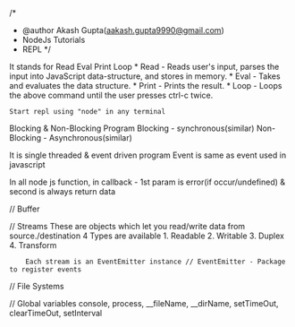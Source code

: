 /*
 * @author Akash Gupta(aakash.gupta9990@gmail.com)
 * NodeJs Tutorials
 * REPL
 */

 It stands for Read Eval Print Loop
    * Read - Reads user's input, parses the input into JavaScript data-structure, and stores in memory.
    * Eval - Takes and evaluates the data structure.
    * Print - Prints the result.
    * Loop - Loops the above command until the user presses ctrl-c twice.

    Start repl using "node" in any terminal

Blocking & Non-Blocking Program
    Blocking - synchronous(similar)
    Non-Blocking - Asynchronous(similar)

It is single threaded & event driven program
Event is same as event used in javascript

In all node js function, in callback - 1st param is error(if occur/undefined) & second is always return data

// Buffer

// Streams
    These are objects which let you read/write data from source./destination
    4 Types are available
        1. Readable
        2. Writable
        3. Duplex
        4. Transform

        Each stream is an EventEmitter instance // EventEmitter - Package to register events

// File Systems

// Global variables
    console, process, __fileName, __dirName, setTimeOut, clearTimeOut, setInterval

